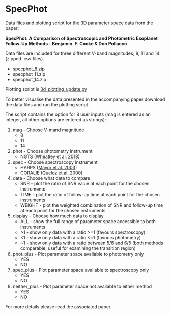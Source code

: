 # SpecPhot

Data files and plotting script for the 3D parameter space data from the paper:

**SpecPhot: A Comparison of Spectroscopic and Photometric Exoplanet Follow-Up Methods - Benjamin. F. Cooke & Don Pollacco**

Data files are included for three different V-band magnitudes; 8, 11 and 14 (zipped .csv files).
- specphot_8.zip
- specphot_11.zip
- specphot_14.zip

Plotting script is [3d_plotting_update.py](3d_plotting_update.py)

To better visualise the data presented in the accompanying paper download the data files and run the plotting script.

The script contains the option for 8 user inputs (mag is entered as an integer, all other options are entered as strings):
1. mag - Choose V-mand magnitude
   - 8
   - 11
   - 14
2. phot - Choose photometry instrument
   - NGTS ([Wheatley et al. 2018](https://ui.adsabs.harvard.edu/abs/2018MNRAS.475.4476W/abstract))
3. spec - Choose spectroscopy instrument
   - HARPS ([Mayor et al. 2003](https://ui.adsabs.harvard.edu/abs/2003Msngr.114...20M/abstract))
   - CORALIE ([Queloz et al. 2000](https://ui.adsabs.harvard.edu/abs/2000A%26A...354...99Q/abstract))
4. data - Choose what data to compare
   - SNR - plot the ratio of SNR value at each point for the chosen instruments
   - TIME - plot the ratio of follow-up time at each point for the chosen instruments
   - WEIGHT - plot the weighted combination of SNR and follow-up time at each point for the chosen instruments
5. display - Choose how much data to display
   - ALL - show the full range of parameter space accessible to both instruments
   - \>1 - show only data with a ratio >=1 (favours spectroscopy)
   - <1 - show only data with a ratio <=1 (favours photometry)
   - ~1 - show only data with a ratio between 5/6 and 6/5 (both methods comparable, useful for examining the transition region)
6. phot_plus - Plot parameter space available to photometry only
   - YES
   - NO
7. spec_plus - Plot parameter space available to spectroscopy only
   - YES
   - NO
8. neither_plus - Plot parameter space not available to either method
   - YES
   - NO

For more details please read the associated paper.
